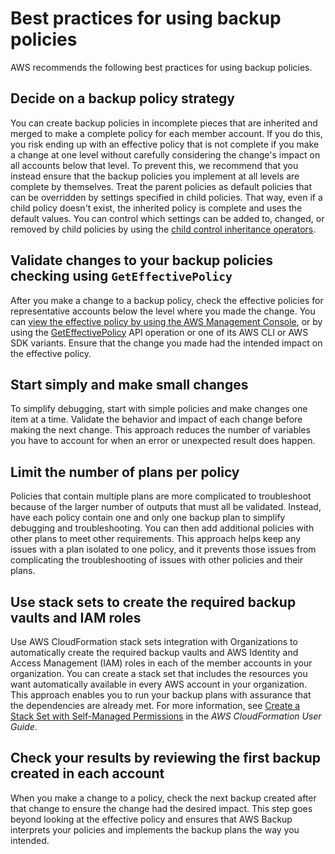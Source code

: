 # Best practices for using backup policies<a name="orgs_manage_policies_backup_best-practices"></a>

AWS recommends the following best practices for using backup policies\.

## Decide on a backup policy strategy<a name="bp-tag-cap"></a>

You can create backup policies in incomplete pieces that are inherited and merged to make a complete policy for each member account\. If you do this, you risk ending up with an effective policy that is not complete if you make a change at one level without carefully considering the change's impact on all accounts below that level\. To prevent this, we recommend that you instead ensure that the backup policies you implement at all levels are complete by themselves\. Treat the parent policies as default policies that can be overridden by settings specified in child policies\. That way, even if a child policy doesn't exist, the inherited policy is complete and uses the default values\. You can control which settings can be added to, changed, or removed by child policies by using the [child control inheritance operators](orgs_manage_policies_inheritance_mgmt.md#child-control-operators)\.

## Validate changes to your backup policies checking using `GetEffectivePolicy`<a name="bp-tag-workflow"></a>

After you make a change to a backup policy, check the effective policies for representative accounts below the level where you made the change\. You can [view the effective policy by using the AWS Management Console](orgs_manage_policies_backup_effective.md), or by using the [GetEffectivePolicy](https://docs.aws.amazon.com/organizations/latest/APIReference/API_GetEffectivePolicy.html) API operation or one of its AWS CLI or AWS SDK variants\. Ensure that the change you made had the intended impact on the effective policy\.

## Start simply and make small changes<a name="bp-tag-rules"></a>

To simplify debugging, start with simple policies and make changes one item at a time\. Validate the behavior and impact of each change before making the next change\. This approach reduces the number of variables you have to account for when an error or unexpected result does happen\.

## Limit the number of plans per policy<a name="bp-tag-educate"></a>

Policies that contain multiple plans are more complicated to troubleshoot because of the larger number of outputs that must all be validated\. Instead, have each policy contain one and only one backup plan to simplify debugging and troubleshooting\. You can then add additional policies with other plans to meet other requirements\. This approach helps keep any issues with a plan isolated to one policy, and it prevents those issues from complicating the troubleshooting of issues with other policies and their plans\.

## Use stack sets to create the required backup vaults and IAM roles<a name="bp-tag-compliance"></a>

Use AWS CloudFormation stack sets integration with Organizations to automatically create the required backup vaults and AWS Identity and Access Management \(IAM\) roles in each of the member accounts in your organization\. You can create a stack set that includes the resources you want automatically available in every AWS account in your organization\. This approach enables you to run your backup plans with assurance that the dependencies are already met\. For more information, see [Create a Stack Set with Self\-Managed Permissions](https://docs.aws.amazon.com/AWSCloudFormation/latest/UserGuide/stacksets-getting-started-create.html#create-stack-set-service-managed-permissions) in the *AWS CloudFormation User Guide*\.

## Check your results by reviewing the first backup created in each account<a name="bp-tag-guardrails"></a>

When you make a change to a policy, check the next backup created after that change to ensure the change had the desired impact\. This step goes beyond looking at the effective policy and ensures that AWS Backup interprets your policies and implements the backup plans the way you intended\. 